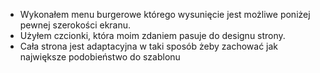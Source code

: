 - Wykonałem menu burgerowe którego wysunięcie jest możliwe poniżej pewnej szerokości ekranu.
- Użyłem czcionki, która moim zdaniem pasuje do designu strony.
- Cała strona jest adaptacyjna w taki sposób żeby zachować jak największe podobieństwo do szablonu
